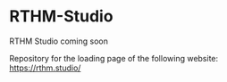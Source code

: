 # RTHM-Studio
RTHM Studio coming soon

Repository for the loading page of the following website: https://rthm.studio/

